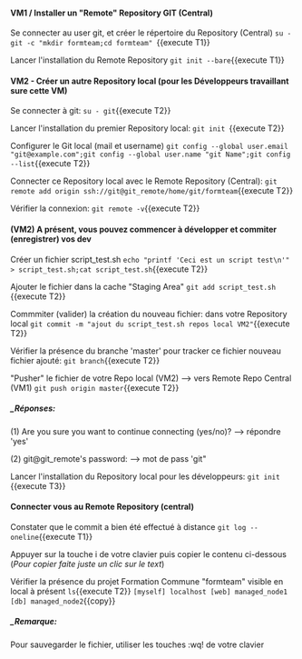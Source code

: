 #### VM1 / Installer un "Remote" Repository GIT (Central)  

Se connecter au user git, et créer le répertoire du Repository (Central)
  `su - git -c "mkdir formteam;cd formteam" `{{execute T1}}
 
 Lancer l'installation du Remote Repository
  `git init --bare`{{execute T1}}

#### VM2 - Créer un autre Repository local (pour les Développeurs travaillant sure cette VM)
 Se connecter à git:
 `su - git`{{execute T2}}
   
 Lancer l'installation du premier Repository local:
 `git init `{{execute T2}}
 
 Configurer le Git local (mail et username)
 `git config --global user.email "git@example.com";git config --global user.name "git Name";git config --list`{{execute T2}}   
 
 Connecter ce Repository local avec le Remote Repository (Central):
 `git remote add origin ssh://git@git_remote/home/git/formteam`{{execute T2}}

 Vérifier la connexion:
 `git remote -v`{{execute T2}}
 
#### (VM2) A présent, vous pouvez commencer à développer et commiter (enregistrer) vos dev
 Créer un fichier script_test.sh
 `echo "printf 'Ceci est un script test\n'" > script_test.sh;cat script_test.sh`{{execute T2}}
 
 Ajouter le fichier dans la cache "Staging Area"
 `git add script_test.sh `{{execute T2}}
 
 Commmiter (valider) la création du nouveau fichier: dans votre Repository local 
 `git commit -m "ajout du script_test.sh repos local VM2"`{{execute T2}}
   
 Vérifier la présence du branche 'master' pour tracker ce fichier nouveau fichier ajouté:
 `git branch`{{execute T2}}
 
 "Pusher" le fichier de votre Repo local (VM2) --> vers Remote Repo Central (VM1)
 `git push origin master`{{execute T2}}
 
##### _Réponses:
(1) Are you sure you want to continue connecting (yes/no)? --> répondre 'yes'
 
 
(2) git@git_remote's password: --> mot de pass 'git"
 
 
 Lancer l'installation du Repository local pour les développeurs:
 `git init `{{execute T3}}
 
 
#### Connecter vous au Remote Repository (central) 
 Constater que le commit a bien été effectué à distance
 `git log --oneline`{{execute T1}}

Appuyer sur la touche i de votre clavier puis copier le contenu ci-dessous (_Pour copier faite juste un clic sur le text_)



 Vérifier la présence du projet Formation Commune "formteam" visible en local à présent
  `ls`{{execute T2}}
`
[myself]
localhost
[web]
managed_node1
[db]
managed_node2
`{{copy}}


##### _Remarque:

Pour sauvegarder le fichier, utiliser les touches :wq! de votre clavier
